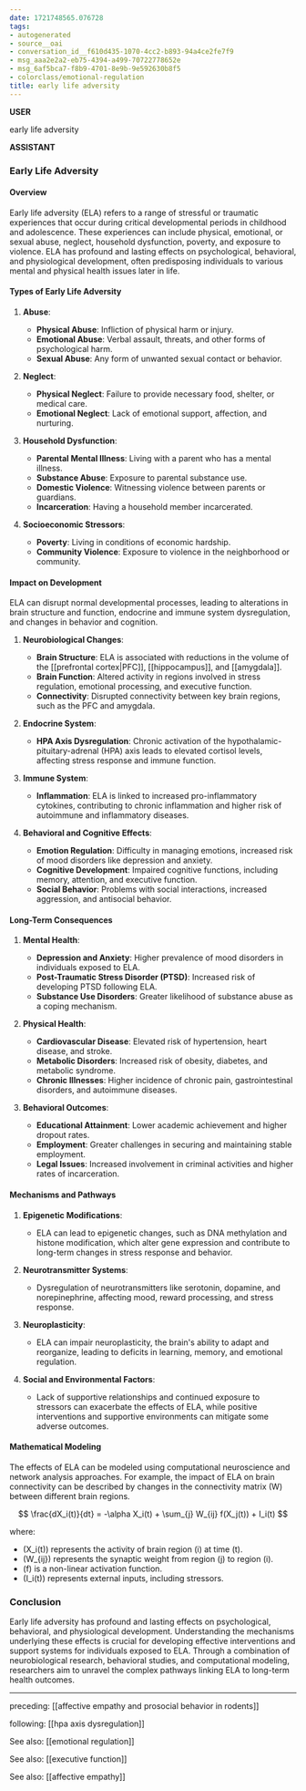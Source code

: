 ```yaml
---
date: 1721748565.076728
tags:
- autogenerated
- source__oai
- conversation_id__f610d435-1070-4cc2-b893-94a4ce2fe7f9
- msg_aaa2e2a2-eb75-4394-a499-70722778652e
- msg_6af5bca7-f8b9-4701-8e9b-9e592630b8f5
- colorclass/emotional-regulation
title: early life adversity
---
```


**USER**

early life adversity


**ASSISTANT**

### Early Life Adversity

#### Overview

Early life adversity (ELA) refers to a range of stressful or traumatic experiences that occur during critical developmental periods in childhood and adolescence. These experiences can include physical, emotional, or sexual abuse, neglect, household dysfunction, poverty, and exposure to violence. ELA has profound and lasting effects on psychological, behavioral, and physiological development, often predisposing individuals to various mental and physical health issues later in life.

#### Types of Early Life Adversity

1. **Abuse**:
    - **Physical Abuse**: Infliction of physical harm or injury.
    - **Emotional Abuse**: Verbal assault, threats, and other forms of psychological harm.
    - **Sexual Abuse**: Any form of unwanted sexual contact or behavior.

2. **Neglect**:
    - **Physical Neglect**: Failure to provide necessary food, shelter, or medical care.
    - **Emotional Neglect**: Lack of emotional support, affection, and nurturing.

3. **Household Dysfunction**:
    - **Parental Mental Illness**: Living with a parent who has a mental illness.
    - **Substance Abuse**: Exposure to parental substance use.
    - **Domestic Violence**: Witnessing violence between parents or guardians.
    - **Incarceration**: Having a household member incarcerated.

4. **Socioeconomic Stressors**:
    - **Poverty**: Living in conditions of economic hardship.
    - **Community Violence**: Exposure to violence in the neighborhood or community.

#### Impact on Development

ELA can disrupt normal developmental processes, leading to alterations in brain structure and function, endocrine and immune system dysregulation, and changes in behavior and cognition.

1. **Neurobiological Changes**:
    - **Brain Structure**: ELA is associated with reductions in the volume of the [[prefrontal cortex|PFC]], [[hippocampus]], and [[amygdala]].
    - **Brain Function**: Altered activity in regions involved in stress regulation, emotional processing, and executive function.
    - **Connectivity**: Disrupted connectivity between key brain regions, such as the PFC and amygdala.

2. **Endocrine System**:
    - **HPA Axis Dysregulation**: Chronic activation of the hypothalamic-pituitary-adrenal (HPA) axis leads to elevated cortisol levels, affecting stress response and immune function.

3. **Immune System**:
    - **Inflammation**: ELA is linked to increased pro-inflammatory cytokines, contributing to chronic inflammation and higher risk of autoimmune and inflammatory diseases.

4. **Behavioral and Cognitive Effects**:
    - **Emotion Regulation**: Difficulty in managing emotions, increased risk of mood disorders like depression and anxiety.
    - **Cognitive Development**: Impaired cognitive functions, including memory, attention, and executive function.
    - **Social Behavior**: Problems with social interactions, increased aggression, and antisocial behavior.

#### Long-Term Consequences

1. **Mental Health**:
    - **Depression and Anxiety**: Higher prevalence of mood disorders in individuals exposed to ELA.
    - **Post-Traumatic Stress Disorder (PTSD)**: Increased risk of developing PTSD following ELA.
    - **Substance Use Disorders**: Greater likelihood of substance abuse as a coping mechanism.

2. **Physical Health**:
    - **Cardiovascular Disease**: Elevated risk of hypertension, heart disease, and stroke.
    - **Metabolic Disorders**: Increased risk of obesity, diabetes, and metabolic syndrome.
    - **Chronic Illnesses**: Higher incidence of chronic pain, gastrointestinal disorders, and autoimmune diseases.

3. **Behavioral Outcomes**:
    - **Educational Attainment**: Lower academic achievement and higher dropout rates.
    - **Employment**: Greater challenges in securing and maintaining stable employment.
    - **Legal Issues**: Increased involvement in criminal activities and higher rates of incarceration.

#### Mechanisms and Pathways

1. **Epigenetic Modifications**:
    - ELA can lead to epigenetic changes, such as DNA methylation and histone modification, which alter gene expression and contribute to long-term changes in stress response and behavior.

2. **Neurotransmitter Systems**:
    - Dysregulation of neurotransmitters like serotonin, dopamine, and norepinephrine, affecting mood, reward processing, and stress response.

3. **Neuroplasticity**:
    - ELA can impair neuroplasticity, the brain's ability to adapt and reorganize, leading to deficits in learning, memory, and emotional regulation.

4. **Social and Environmental Factors**:
    - Lack of supportive relationships and continued exposure to stressors can exacerbate the effects of ELA, while positive interventions and supportive environments can mitigate some adverse outcomes.

#### Mathematical Modeling

The effects of ELA can be modeled using computational neuroscience and network analysis approaches. For example, the impact of ELA on brain connectivity can be described by changes in the connectivity matrix \(W\) between different brain regions.

$$
\frac{dX_i(t)}{dt} = -\alpha X_i(t) + \sum_{j} W_{ij} f(X_j(t)) + I_i(t)
$$

where:
- \(X_i(t)\) represents the activity of brain region \(i\) at time \(t\).
- \(W_{ij}\) represents the synaptic weight from region \(j\) to region \(i\).
- \(f\) is a non-linear activation function.
- \(I_i(t)\) represents external inputs, including stressors.

### Conclusion

Early life adversity has profound and lasting effects on psychological, behavioral, and physiological development. Understanding the mechanisms underlying these effects is crucial for developing effective interventions and support systems for individuals exposed to ELA. Through a combination of neurobiological research, behavioral studies, and computational modeling, researchers aim to unravel the complex pathways linking ELA to long-term health outcomes.


---

preceding: [[affective empathy and prosocial behavior in rodents]]  


following: [[hpa axis dysregulation]]

See also: [[emotional regulation]]


See also: [[executive function]]


See also: [[affective empathy]]